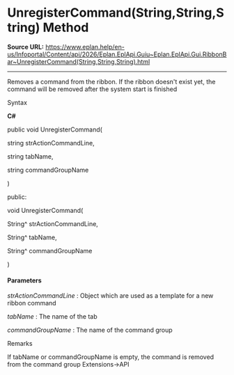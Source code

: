 # UnregisterCommand(String,String,String) Method

**Source URL:** https://www.eplan.help/en-us/Infoportal/Content/api/2026/Eplan.EplApi.Guiu~Eplan.EplApi.Gui.RibbonBar~UnregisterCommand(String,String,String).html

---

Removes a command from the ribbon. If the ribbon doesn't exist yet, the command will be removed after the system start is finished

Syntax

**C#**



public void UnregisterCommand( 

   string strActionCommandLine,

   string tabName,

   string commandGroupName

)

public:

void UnregisterCommand( 

   String^ strActionCommandLine,

   String^ tabName,

   String^ commandGroupName

)


#### Parameters

*strActionCommandLine*
:   Object which are used as a template for a new ribbon command

*tabName*
:   The name of the tab

*commandGroupName*
:   The name of the command group

Remarks

If tabName or commandGroupName is empty, the command is removed from the command group Extensions->API
